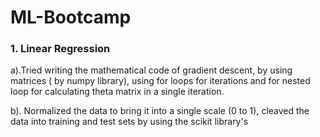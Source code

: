 # ML-Bootcamp

### 1. Linear Regression
a).Tried writing the mathematical code of gradient descent, by using matrices ( by numpy library), using for loops for iterations and for nested loop for calculating theta matrix in a single iteration.

b). Normalized the data to bring it into a single scale (0 to 1), cleaved the data into training and test sets by using the scikit library's 

